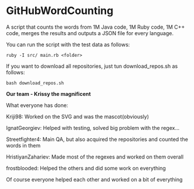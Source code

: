 # GitHubWordCounting
A script that counts the words from 1M Java code, 1M Ruby code, 1M C++ code, merges the results and outputs a JSON file for every language.

You can run the script with the test data as follows:

```ruby -I src/ main.rb <folder>```

If you want to download all repositories, just tun download_repos.sh as follows:

```bash download_repos.sh```

**Our team - Krissy the magnificent**

What everyone has done:

Kriji98: Worked on the SVG and was the mascot(obviously)

IgnatGeorgiev: Helped with testing, solved big problem with the regex...

Streetfighter4: Main QA, but also acquired the repositories and counted the words in them

HristiyanZahariev: Made most of the regexes and worked on them overall

frostblooded: Helped the others and did some work on everything


Of course everyone helped each other and worked on a bit of everything
